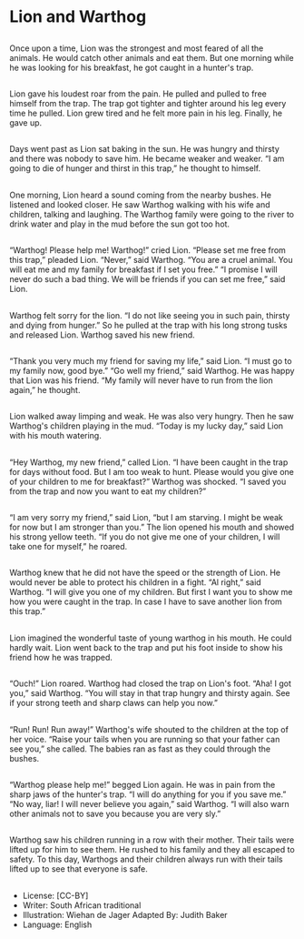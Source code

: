 # Lion and Warthog

##
Once upon a time, Lion was the strongest and most
feared of all the animals.
He would catch other animals and eat them.
But one morning while he was looking for his
breakfast, he got caught in a hunter's trap.

##
Lion gave his loudest roar from the pain.
He pulled and pulled to free himself from the trap.
The trap got tighter and tighter around his leg every
time he pulled.
Lion grew tired and he felt more pain in his leg.
Finally, he gave up.

##
Days went past as Lion sat baking in the sun.
He was hungry and thirsty and there was nobody to
save him.
He became weaker and weaker.
“I am going to die of hunger and thirst in this trap,”
he thought to himself.

##
One morning, Lion heard a sound coming from the
nearby bushes.
He listened and looked closer.
He saw Warthog walking with his wife and children,
talking and laughing.
The Warthog family were going to the river to drink
water and play in the mud before the sun got too
hot.

##
“Warthog! Please help me! Warthog!” cried Lion.
“Please set me free from this trap,” pleaded Lion.
“Never,” said Warthog.
“You are a cruel animal. You will eat me and my
family for breakfast if I set you free.”
“I promise I will never do such a bad thing. We will be
friends if you can set me free,” said Lion.

##
Warthog felt sorry for the lion.
“I do not like seeing you in such
pain, thirsty and dying from
hunger.”
So he pulled at the trap with his
long strong tusks and released Lion.
Warthog saved his new friend.

##
“Thank you very much my friend for
saving my life,” said Lion. “I must
go to my family now, good bye.”
“Go well my friend,” said Warthog.
He was happy that Lion was his
friend. “My family will never have to
run from the lion again,” he
thought.

##
Lion walked away limping and
weak.
He was also very hungry.
Then he saw Warthog's children
playing in the mud.
“Today is my lucky day,” said Lion
with his mouth watering.

##
“Hey Warthog, my new friend,”
called Lion.
“I have been caught in the trap for
days without food. But I am too
weak to hunt.
Please would you give one of your
children to me for breakfast?”
Warthog was shocked.
“I saved you from the trap and now
you want to eat my children?”

##
“I am very sorry my friend,” said
Lion, “but I am starving.
I might be weak for now but I am
stronger than you.”
The lion opened his mouth and
showed his strong yellow teeth.
“If you do not give me one of your
children, I will take one for myself,”
he roared.

##
Warthog knew that he did not have the speed or the
strength of Lion.
He would never be able to protect his children in a
fight.
“Al right,” said Warthog.
“I will give you one of my children.
But first I want you to show me how you were caught
in the trap.
In case I have to save another lion from this trap.”

##
Lion imagined the wonderful taste
of young warthog in his mouth.
He could hardly wait.
Lion went back to the trap and put
his foot inside to show his friend
how he was trapped.

##
“Ouch!” Lion roared.
Warthog had closed the trap on
Lion's foot.
“Aha! I got you,” said Warthog.
“You will stay in that trap hungry
and thirsty again.
See if your strong teeth and sharp
claws can help you now.”

##
“Run! Run! Run away!” Warthog's
wife shouted to the children at the
top of her voice.
“Raise your tails when you are
running so that your father can see
you,” she called.
The babies ran as fast as they could
through the bushes.

##
“Warthog please help me!” begged Lion again.
He was in pain from the sharp jaws of the hunter's
trap.
“I will do anything for you if you save me.”
“No way, liar! I will never believe you again,” said
Warthog.
“I will also warn other animals not to save you
because you are very sly.”

##
Warthog saw his children running in a row with their
mother.
Their tails were lifted up for him to see them.
He rushed to his family and they all escaped to
safety.
To this day, Warthogs and their children always run
with their tails lifted up to see that everyone is safe.

##
* License: [CC-BY]
* Writer: South African traditional
* Illustration: Wiehan de Jager
Adapted By: Judith Baker
* Language: English
